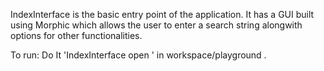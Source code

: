 IndexInterface is the basic entry point of the application. 
It has a GUI built using Morphic which allows the user to enter a search string alongwith options for other functionalities.

To run: 
Do It 'IndexInterface open ' in workspace/playground .

